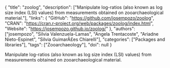 {
  "title": "zoolog",
  "description": ["Manipulate log-ratios (also known as log size index (LSI) values) from measurements obtained on zooarchaeological material."],
  "links": {
    "GitHub": "https://github.com/josempozo/zoolog",
    "CRAN": "https://cran.r-project.org/web/packages/zoolog/index.html",
    "Website": "https://josempozo.github.io/zoolog/"
  },
  "authors": ["josempozo", "Silvia Valenzuela-Lamas", "Angela Trentacoste", "Ariadne Nieto-Espinet", "Silvia GuimarÃ£es Chiarelli"],
  "categories": ["Packages and libraries"],
  "tags": ["Zooarchaeology"],
  "doi": null
}

<!-- Generated by csv2md.R – do not edit by hand -->

Manipulate log-ratios (also known as log size index (LSI) values) from measurements obtained on zooarchaeological material.